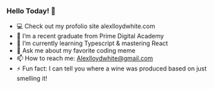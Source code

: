 ### Hello Today! 👋 

- 💻 Check out my profolio site alexlloydwhite.com
- 🔭 I’m a recent graduate from Prime Digital Academy
- 🌱 I’m currently learning Typescript & mastering React
- 💬 Ask me about my favorite coding meme
- 📫 How to reach me: Alexlloydwhite@gmail.com
- ⚡ Fun fact: I can tell you where a wine was produced based on just smelling it!

